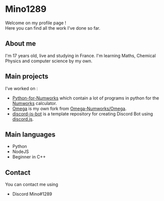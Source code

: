 # Mino1289

Welcome on my profile page !  
Here you can find all the work I've done so far.

## About me

I'm 17 years old, live and studying in France. I'm learning Maths, Chemical Physics and computer science by my own.

## Main projects

I've worked on :

- [Python-for-Numworks](https://github.com/Mino1289/Python-for-Numworks " ") which contain a lot of programs in python for the [Numworks](https://numworks.com " ") calculator.
- [Omega](https://github.com/Mino1289/Omega " ") is my own fork from [Omega-Numworks/Omega](https://github.com/Omega-Numworks/Omega " ").
- [discord-js-bot](https://github.com/Mino1289/discord-js-bot " ") is a template repository for creating Discord Bot using [discord.js](https://discord.js.org " ").

## Main languages

- Python
- NodeJS
- Beginner in C++

## Contact

You can contact me using

- Discord Mino#1289
